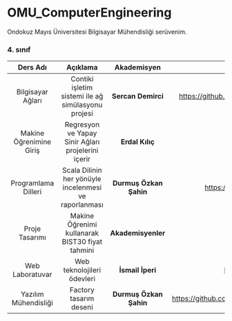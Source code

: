 # OMU_ComputerEngineering
Ondokuz Mayıs Üniversitesi Bilgisayar Mühendisliği serüvenim.


### 4. sınıf 

|         Ders Adı        |                        Açıklama                       |       Akademisyen       |                                Link                                |
|:-----------------------:|:-----------------------------------------------------:|:-----------------------:|:------------------------------------------------------------------:|
|    Bilgisayar Ağları    |   Contiki işletim sistemi ile ağ simülasyonu projesi  |    **Sercan Demirci**   | https://github.com/Pilestin/Computer-Network-with-ContikiNG        |
| Makine Öğrenimine Giriş |   Regresyon ve Yapay Sinir Ağları projelerini içerir  |     **Erdal Kılıç**     |                               yakında                              |
| Programlama Dilleri     | Scala Dilinin her yönüyle incelenmesi ve raporlanması |  **Durmuş Özkan Şahin** | https://github.com/Pilestin/Scala_best_language                    |
|     Proje Tasarımı      |    Makine Öğrenimi kullanarak BIST30 fiyat tahmini    |       **Akademisyenler**       |                               yakında                              |
|     Web Laboratuvar     |              Web teknolojileri ödevleri               |    **İsmail İperi**    | https://github.com/Pilestin/Web_Lab                         |
|  Yazılım Mühendisliği   |                Factory tasarım deseni                 | **Durmuş Özkan Şahin** | https://github.com/Pilestin/Rezerv/tree/main/Odev_1_FactoryPattern |
